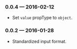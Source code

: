 
### 0.0.4 — 2016-02-12

* Set `value` propType to `object`.

### 0.0.2 — 2016-01-28

* Standardized input format.
